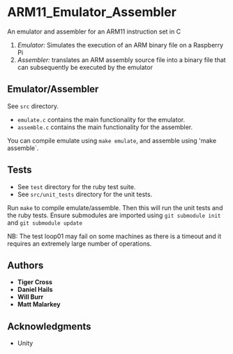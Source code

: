 # ARM11_Emulator_Assembler
An emulator and assembler for an ARM11 instruction set in C

1. _Emulator:_ Simulates the execution of an ARM binary file on a Raspberry Pi
2. _Assembler:_ translates an ARM assembly source file into a
binary file that can subsequently be executed by the emulator
 

## Emulator/Assembler
 
 See `src` directory.
 
 - `emulate.c` contains the main functionality for the emulator.
 - `assemble.c` contains the main functionality for the assembler.
 
 You can compile emulate using `make emulate`, and assemble using 'make assemble`.

## Tests
 
 - See `test` directory for the ruby test suite.
 - See `src/unit_tests` directory for the unit tests.
 
Run `make` to compile emulate/assemble. Then this will run the unit tests and the ruby tests. Ensure submodules are imported using `git submodule init` and `git submodule update`

NB: The test loop01 may fail on some machines as there is a timeout and it requires an extremely large number of operations.

## Authors
 
* **Tiger Cross**
* **Daniel Hails**
* **Will Burr**
* **Matt Malarkey**

## Acknowledgments

* Unity

